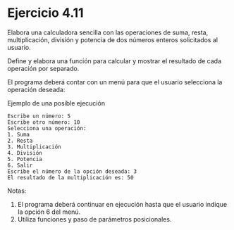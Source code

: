 # Ejercicio 4.11

Elabora una calculadora sencilla con las operaciones de suma, resta, multiplicación, división y potencia de dos números enteros solicitados al usuario.

Define y elabora una función para calcular y mostrar el resultado de cada operación por separado.

El programa deberá contar con un menú para que el usuario selecciona la operación deseada:

Ejemplo de una posible ejecución

```
Escribe un número: 5
Escribe otro número: 10
Selecciona una operación:
1. Suma
2. Resta
3. Multiplicación
4. División
5. Potencia
6. Salir
Escribe el número de la opción deseada: 3
El resultado de la multiplicación es: 50
```
Notas: 
1. El programa deberá continuar en ejecución hasta que el usuario indique la opción 6 del menú.
2. Utiliza funciones y paso de parámetros posicionales.
